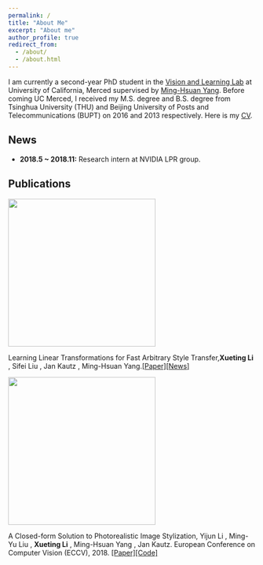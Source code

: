 ```yaml
---
permalink: /
title: "About Me"
excerpt: "About me"
author_profile: true
redirect_from:
  - /about/
  - /about.html
---
```


I am currently a second-year PhD student in the [Vision and Learning Lab](http://vllab.ucmerced.edu/) at University of California, Merced supervised by [Ming-Hsuan Yang](http://faculty.ucmerced.edu/mhyang/). Before coming UC Merced, I received my M.S. degree and B.S. degree from Tsinghua University (THU) and Beijing University of Posts and Telecommunications (BUPT) on 2016 and 2013 respectively. Here is my [CV](https://drive.google.com/file/d/1ndjbuysGBJMMTpmIK3hTD_HfXZVsJzaH/view?usp=sharing).

## News
- **2018.5 ~ 2018.11:** Research intern at NVIDIA LPR group.

## Publications

<img width="300" src="https://raw.githubusercontent.com/sunshineatnoon/sunshineatnoon.github.io/master/images/lst-teser.png" />
<p>
<!-- start slipsum code -->

Learning Linear Transformations for Fast Arbitrary Style Transfer,<b>Xueting Li</b> , Sifei Liu , Jan Kautz , Ming-Hsuan Yang.<a href="https://arxiv.org/abs/1808.04537v1">[Paper]</a><a href="https://news.developer.nvidia.com/new-ai-style-transfer-algorithm-allows-users-to-create-millions-of-artistic-combinations/">[News]</a>

<!-- end slipsum code -->

</p>

<img width="300" src="https://raw.githubusercontent.com/sunshineatnoon/sunshineatnoon.github.io/master/images/close-teser.png" />
<p>
<!-- start slipsum code -->

A Closed-form Solution to Photorealistic Image Stylization, Yijun Li , Ming-Yu Liu , <b>Xueting Li</b> , Ming-Hsuan Yang , Jan Kautz. European Conference on Computer Vision (ECCV), 2018. <a href="https://arxiv.org/abs/1802.06474">[Paper]</a><a href="https://github.com/NVIDIA/FastPhotoStyle">[Code]</a>

<!-- end slipsum code -->

</p>


